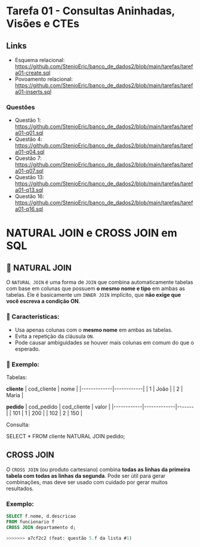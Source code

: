 # Tarefa 01 - Consultas Aninhadas, Visões e CTEs

## Links 

- Esquema relacional: https://github.com/StenioEric/banco_de_dados2/blob/main/tarefas/tarefa01-create.sql
- Povoamento relacional: https://github.com/StenioEric/banco_de_dados2/blob/main/tarefas/tarefa01-inserts.sql
### Questões
- Questão 1: https://github.com/StenioEric/banco_de_dados2/blob/main/tarefas/tarefa01-q01.sql
- Questão 4: https://github.com/StenioEric/banco_de_dados2/blob/main/tarefas/tarefa01-q04.sql
- Questão 7: https://github.com/StenioEric/banco_de_dados2/blob/main/tarefas/tarefa01-q07.sql
- Questão 13: https://github.com/StenioEric/banco_de_dados2/blob/main/tarefas/tarefa01-q13.sql
- Questão 16: https://github.com/StenioEric/banco_de_dados2/blob/main/tarefas/tarefa01-q16.sql


# NATURAL JOIN e CROSS JOIN em SQL

## 🔗 NATURAL JOIN

O `NATURAL JOIN` é uma forma de `JOIN` que combina automaticamente tabelas com base em colunas que possuem **o mesmo nome e tipo** em ambas as tabelas. Ele é basicamente um `INNER JOIN` implícito, que **não exige que você escreva a condição ON**.

### 🧠 Características:
- Usa apenas colunas com o **mesmo nome** em ambas as tabelas.
- Evita a repetição da cláusula `ON`.
- Pode causar ambiguidades se houver mais colunas em comum do que o esperado.

### 📌 Exemplo:

Tabelas:

**cliente**
| cod_cliente | nome       |
|-------------|------------|
| 1           | João       |
| 2           | Maria      |

**pedido**
| cod_pedido | cod_cliente | valor |
|------------|-------------|-------|
| 101        | 1           | 200   |
| 102        | 2           | 150   |

Consulta:

SELECT * 
FROM cliente 
NATURAL JOIN pedido;


## CROSS JOIN

O `CROSS JOIN` (ou produto cartesiano) combina **todas as linhas da primeira tabela com todas as linhas da segunda**. Pode ser útil para gerar combinações, mas deve ser usado com cuidado por gerar muitos resultados.

### Exemplo:
```sql
SELECT f.nome, d.descricao
FROM funcionario f
CROSS JOIN departamento d;

>>>>>>> a7cf2c2 (feat: questão 5.f da lista #1)
